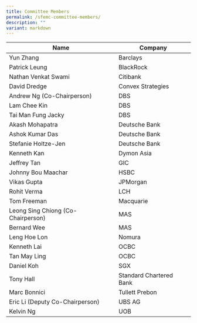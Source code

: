 ```yaml
---
title: Committee Members
permalink: /sfemc-committee-members/
description: ""
variant: markdown
---
```

| Name | Company | 
| -------- | -------- |
| Yun Zhang     | Barclays     | 
| Patrick Leung     | BlackRock     | 
| Nathan Venkat Swami     | Citibank     | 
| David Dredge     | Convex Strategies     | 
| Andrew Ng (Co-Chairperson)     | DBS     | 
| Lam Chee Kin     | DBS     | 
| Tai Man Fung Jacky    | DBS    | 
| Akash Mohapatra     | Deutsche Bank     | 
| Ashok Kumar Das     | Deutsche Bank     | 
| Stefanie Holtze-Jen     | Deutsche Bank     | 
| Kenneth Kan    | Dymon Asia     | 
| Jeffrey Tan     | GIC     | 
| Johnny Bou Maachar     | HSBC     | 
| Vikas Gupta     | JPMorgan     | 
| Rohit Verma   | LCH     | 
| Tom Freeman   | Macquarie     | 
| Leong Sing Chiong (Co-Chairperson)     | MAS     | 
| Bernard Wee     | MAS     | 
| Leng Hoe Lon     | Nomura     | 
| Kenneth Lai     | OCBC     | 
| Tan May Ling     | OCBC     | 
| Daniel Koh     | SGX   | 
| Tony Hall     | Standard Chartered Bank     | 
| Marc Bonnici     | Tullett Prebon     | 
| Eric Li     (Deputy Co-Chairperson)| UBS AG     | 
| Kelvin Ng   | UOB     |